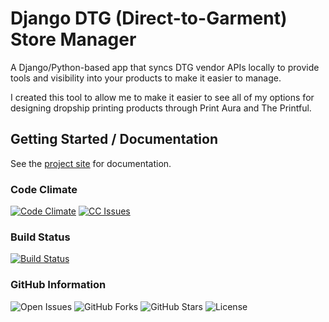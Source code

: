 # Django DTG (Direct-to-Garment) Store Manager

A Django/Python-based app that syncs DTG vendor APIs locally to provide tools
and visibility into your products to make it easier to manage.

I created this tool to allow me to make it easier to see all of my options
for designing dropship printing products through Print Aura and The Printful.

## Getting Started / Documentation

See the [project site](http://559labs.github.io/django-dtg-store-manager)
for documentation.

### Code Climate

[![Code Climate](https://codeclimate.com/github/559Labs/django-dtg-store-manager/badges/gpa.svg)](https://codeclimate.com/github/559Labs/django-dtg-store-manager)
[![CC Issues](https://codeclimate.com/github/559Labs/django-dtg-store-manager/badges/issue_count.svg)](https://codeclimate.com/github/559Labs/django-dtg-store-manager)

### Build Status

[![Build Status](https://travis-ci.org/559Labs/django-dtg-store-manager.svg?branch=master)](https://travis-ci.org/559Labs/django-dtg-store-manager)

### GitHub Information

![Open Issues](https://img.shields.io/github/issues/559Labs/django-dtg-store-manager.svg)
![GitHub Forks](https://img.shields.io/github/forks/559Labs/django-dtg-store-manager.svg)
![GitHub Stars](https://img.shields.io/github/stars/559Labs/django-dtg-store-manager.svg)
![License](https://img.shields.io/badge/license-Apache%202-blue.svg)
